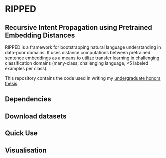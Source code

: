 # RIPPED

## Recursive Intent Propagation using Pretrained Embedding Distances

RIPPED is a framework for bootstrapping natural language understanding in data-poor domains. It uses distance computations between pretrained sentence embeddings as a means to utilize transfer learning in challenging classification domains (many-class, challenging language, <5 labeled examples per class).

This repository contains the code used in writing my [undergraduate honors thesis](https://github.com/michaelhball/Recursive-Intent-Propagation-using-Pretrained-Embedding-Distances/blob/master/RIPPED_honors_thesis.pdf).

## Dependencies

## Download datasets

## Quick Use

## Visualisation


